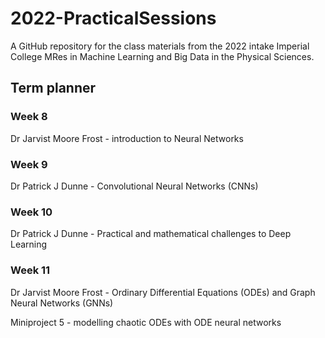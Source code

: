 # 2022-PracticalSessions

A GitHub repository for the class materials from the 2022 intake Imperial College MRes in Machine Learning and Big Data in the Physical Sciences.

## Term planner

### Week 8 

Dr Jarvist Moore Frost - introduction to Neural Networks

### Week 9

Dr Patrick J Dunne - Convolutional Neural Networks (CNNs)

### Week 10

Dr Patrick J Dunne - Practical and mathematical challenges to Deep Learning

### Week 11

Dr Jarvist Moore Frost - Ordinary Differential Equations (ODEs) and Graph Neural Networks (GNNs)

Miniproject 5 - modelling chaotic ODEs with ODE neural networks

